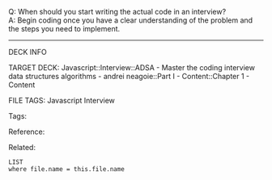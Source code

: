 Q: When should you start writing the actual code in an interview?  
A: Begin coding once you have a clear understanding of the problem and the steps you need to implement.
<!--ID: 1690027055571-->

---

DECK INFO

TARGET DECK: Javascript::Interview::ADSA - Master the coding interview data structures algorithms - andrei neagoie::Part I - Content::Chapter 1 - Content

FILE TAGS: Javascript Interview

Tags:

Reference:

Related:

```dataview
LIST
where file.name = this.file.name
```

